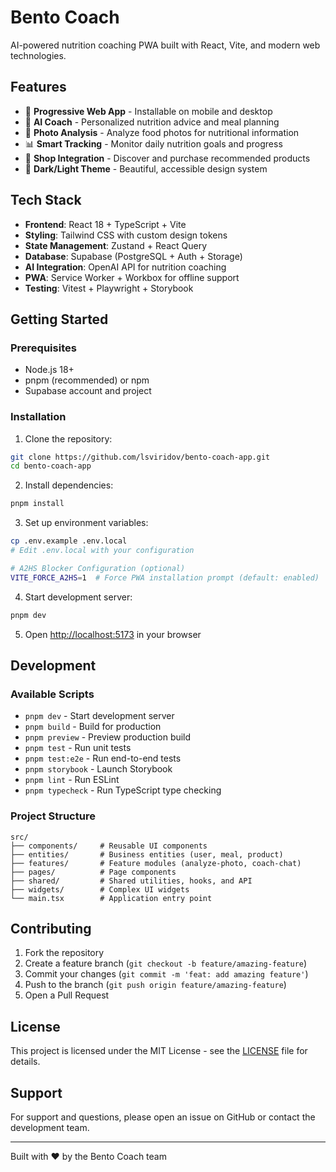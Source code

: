 # Bento Coach

AI-powered nutrition coaching PWA built with React, Vite, and modern web technologies.

## Features

- 📱 **Progressive Web App** - Installable on mobile and desktop
- 🤖 **AI Coach** - Personalized nutrition advice and meal planning
- 📸 **Photo Analysis** - Analyze food photos for nutritional information
- 📊 **Smart Tracking** - Monitor daily nutrition goals and progress
- 🛒 **Shop Integration** - Discover and purchase recommended products
- 🌙 **Dark/Light Theme** - Beautiful, accessible design system

## Tech Stack

- **Frontend**: React 18 + TypeScript + Vite
- **Styling**: Tailwind CSS with custom design tokens
- **State Management**: Zustand + React Query
- **Database**: Supabase (PostgreSQL + Auth + Storage)
- **AI Integration**: OpenAI API for nutrition coaching
- **PWA**: Service Worker + Workbox for offline support
- **Testing**: Vitest + Playwright + Storybook

## Getting Started

### Prerequisites

- Node.js 18+ 
- pnpm (recommended) or npm
- Supabase account and project

### Installation

1. Clone the repository:
```bash
git clone https://github.com/lsviridov/bento-coach-app.git
cd bento-coach-app
```

2. Install dependencies:
```bash
pnpm install
```

3. Set up environment variables:
```bash
cp .env.example .env.local
# Edit .env.local with your configuration

# A2HS Blocker Configuration (optional)
VITE_FORCE_A2HS=1  # Force PWA installation prompt (default: enabled)
```

4. Start development server:
```bash
pnpm dev
```

5. Open [http://localhost:5173](http://localhost:5173) in your browser

## Development

### Available Scripts

- `pnpm dev` - Start development server
- `pnpm build` - Build for production
- `pnpm preview` - Preview production build
- `pnpm test` - Run unit tests
- `pnpm test:e2e` - Run end-to-end tests
- `pnpm storybook` - Launch Storybook
- `pnpm lint` - Run ESLint
- `pnpm typecheck` - Run TypeScript type checking

### Project Structure

```
src/
├── components/     # Reusable UI components
├── entities/       # Business entities (user, meal, product)
├── features/       # Feature modules (analyze-photo, coach-chat)
├── pages/          # Page components
├── shared/         # Shared utilities, hooks, and API
├── widgets/        # Complex UI widgets
└── main.tsx        # Application entry point
```

## Contributing

1. Fork the repository
2. Create a feature branch (`git checkout -b feature/amazing-feature`)
3. Commit your changes (`git commit -m 'feat: add amazing feature'`)
4. Push to the branch (`git push origin feature/amazing-feature`)
5. Open a Pull Request

## License

This project is licensed under the MIT License - see the [LICENSE](LICENSE) file for details.

## Support

For support and questions, please open an issue on GitHub or contact the development team.

---

Built with ❤️ by the Bento Coach team